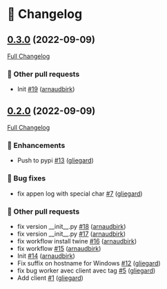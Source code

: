 # 📑 Changelog

## [0.3.0](https://github.com/ign-gpao/client/tree/0.3.0) (2022-09-09)

[Full Changelog](https://github.com/ign-gpao/client/compare/0.2.0...0.3.0)

### 📁 Other pull requests

- Init [\#19](https://github.com/ign-gpao/client/pull/19) ([arnaudbirk](https://github.com/arnaudbirk))

## [0.2.0](https://github.com/ign-gpao/client/tree/0.2.0) (2022-09-09)

[Full Changelog](https://github.com/ign-gpao/client/compare/73ff629178fcac80a00a1e8524f222eaae9149fd...0.2.0)

### 🚀 Enhancements

- Push to pypi [\#13](https://github.com/ign-gpao/client/pull/13) ([gliegard](https://github.com/gliegard))

### 🐛 Bug fixes

- fix appen log with special char [\#7](https://github.com/ign-gpao/client/pull/7) ([gliegard](https://github.com/gliegard))

### 📁 Other pull requests

- fix version \_\_init\_\_.py [\#18](https://github.com/ign-gpao/client/pull/18) ([arnaudbirk](https://github.com/arnaudbirk))
- fix version \_\_init\_\_.py [\#17](https://github.com/ign-gpao/client/pull/17) ([arnaudbirk](https://github.com/arnaudbirk))
- fix workflow install twine [\#16](https://github.com/ign-gpao/client/pull/16) ([arnaudbirk](https://github.com/arnaudbirk))
- fix workflow [\#15](https://github.com/ign-gpao/client/pull/15) ([arnaudbirk](https://github.com/arnaudbirk))
- Init [\#14](https://github.com/ign-gpao/client/pull/14) ([arnaudbirk](https://github.com/arnaudbirk))
- Fix suffix on hostname for Windows [\#12](https://github.com/ign-gpao/client/pull/12) ([gliegard](https://github.com/gliegard))
- fix bug worker avec client avec tag [\#5](https://github.com/ign-gpao/client/pull/5) ([gliegard](https://github.com/gliegard))
- Add client [\#1](https://github.com/ign-gpao/client/pull/1) ([gliegard](https://github.com/gliegard))



